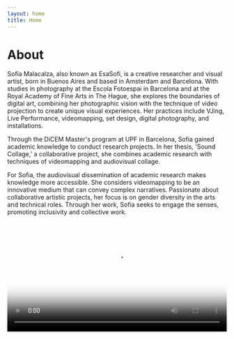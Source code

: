 ```yaml
---
layout: home
title: Home
---
```


# About

Sofía Malacalza, also known as EsaSofi, is a creative researcher and visual artist, born in Buenos Aires and based in Amsterdam and Barcelona. With studies in photography at the Escola Fotoespai in Barcelona and at the Royal Academy of Fine Arts in The Hague, she explores the boundaries of digital art, combining her photographic vision with the technique of video projection to create unique visual experiences. Her practices include VJing, Live Performance, videomapping, set design, digital photography, and installations.

Through the DiCEM Master's program at UPF in Barcelona, Sofia gained academic knowledge to conduct research projects. In her thesis, 'Sound Collage,' a collaborative project, she combines academic research with techniques of videomapping and audiovisual collage.

For Sofia, the audiovisual dissemination of academic research makes knowledge more accessible. She considers videomapping to be an innovative medium that can convey complex narratives. Passionate about collaborative artistic projects, her focus is on gender diversity in the arts and technical roles. 
Through her work, Sofia seeks to engage the senses, promoting inclusivity and collective work.

<video controls playsinline width="100%" poster="video/esasofi2.jpg">
  <source src="video/021024ReelH264.webm" type="video/webm" />
  <source src="video/021024ReelH264.mp4" type="video/mp4" />
  Download the
  <a href="video/021024ReelH264.webm">WEBM</a>
  or
  <a href="video/021024ReelH264.mp4">MP4</a>
  video.
</video>
